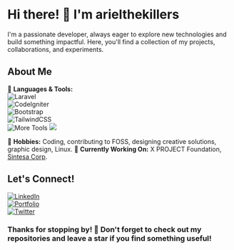 # Hi there! 👋 I'm arielthekillers

I'm a passionate developer, always eager to explore new technologies and build something impactful. Here, you'll find a collection of my projects, collaborations, and experiments.

## About Me

🔧 **Languages & Tools:**  
  ![Laravel](https://img.shields.io/badge/Laravel-FF2D20?style=flat-square&logo=laravel&logoColor=white)  
  ![CodeIgniter](https://img.shields.io/badge/CodeIgniter-EF4223?style=flat-square&logo=codeigniter&logoColor=white)  
  ![Bootstrap](https://img.shields.io/badge/Bootstrap-7952B3?style=flat-square&logo=bootstrap&logoColor=white)  
  ![TailwindCSS](https://img.shields.io/badge/TailwindCSS-38B2AC?style=flat-square&logo=tailwind-css&logoColor=white)  
  ![More Tools](https://img.shields.io/badge/More...-black?style=flat-square)
<img src="https://img.shields.io/badge/Text%20Editor-Visual%20Studio%20Code-blue?&logo=visual%20studio%20code&logoColor=blue" />

🎨 **Hobbies:** Coding, contributing to FOSS, designing creative solutions, graphic design, Linux.
🔬 **Currently Working On:** X PROJECT Foundation, [Sintesa Corp](https://sintesacorp.id).

## Let's Connect!

[![LinkedIn](https://img.shields.io/badge/LinkedIn-Profile-blue)](https://www.linkedin.com/in/YourProfile)  
[![Portfolio](https://img.shields.io/badge/Portfolio-Visit-green)](https://yourportfolio.com)  
[![Twitter](https://img.shields.io/badge/Twitter-Handle-blue)](https://twitter.com/YourHandle)  

### Thanks for stopping by! 🌟 Don't forget to check out my repositories and leave a star if you find something useful!
